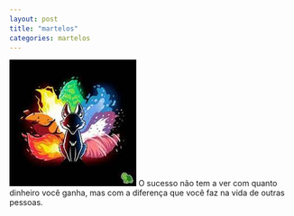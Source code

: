 ```yaml
---
layout: post
title: "martelos"
categories: martelos
---
```

![](assets/download.jpg)
O sucesso não tem a ver com quanto dinheiro você ganha, mas com a diferença que você faz na vida de outras pessoas.


